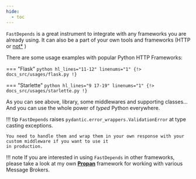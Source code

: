 ```yaml
---
hide:
  - toc
---
```


`FastDepends` is a great instrument to integrate with any frameworks you are already using.
It can also be a part of your own tools and frameworks (HTTP or [not*](https://lancetnik.github.io/Propan/) )

There are some usage examples with popular Python HTTP Frameworks:

=== "Flask"
    ```python hl_lines="11-12" linenums="1"
    {!> docs_src/usages/flask.py !}
    ```

=== "Starlette"
    ```python hl_lines="9 17-19" linenums="1"
    {!> docs_src/usages/starlette.py !}
    ```

As you can see above, library, some middlewares and supporting classes... And you can use the whole power of *typed* Python everywhere.

!!! tip
    `FastDepends` raises `pydantic.error_wrappers.ValidationError` at type casting exceptions.

    You need to handle them and wrap them in your own response with your custom middleware if you want to use it
    in production.

!!! note
    <a href="#"></a>
    If you are interested in using `FastDepends` in other frameworks, please take a look
    at my own [**Propan**](https://lancetnik.github.io/Propan/) framework for working with various Message Brokers.
